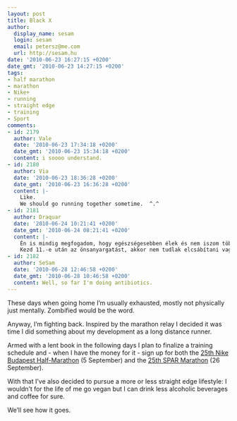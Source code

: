 ```yaml
---
layout: post
title: Black X
author:
  display_name: sesam
  login: sesam
  email: petersz@me.com
  url: http://sesam.hu
date: '2010-06-23 16:27:15 +0200'
date_gmt: '2010-06-23 14:27:15 +0200'
tags:
- half marathon
- marathon
- Nike+
- running
- straight edge
- training
- Sport
comments:
- id: 2179
  author: Vale
  date: '2010-06-23 17:34:18 +0200'
  date_gmt: '2010-06-23 15:34:18 +0200'
  content: i soooo understand.
- id: 2180
  author: Via
  date: '2010-06-23 18:36:28 +0200'
  date_gmt: '2010-06-23 16:36:28 +0200'
  content: |-
    Like.
    We should go running together sometime.  ^.^
- id: 2181
  author: Draquar
  date: '2010-06-24 10:21:41 +0200'
  date_gmt: '2010-06-24 08:21:41 +0200'
  content: |-
    Én is mindig megfogadom, hogy egészségesebben élek és nem iszom többet ennyit... aztán mégis. :o)
    Kezd 11.-e után az önsanyargatást, akkor nem tudlak elcsábítani vagy két hónapig.
- id: 2182
  author: SeSam
  date: '2010-06-28 12:46:58 +0200'
  date_gmt: '2010-06-28 10:46:58 +0200'
  content: Well, so far I'm doing antibiotics.
---
```


These days when going home I’m usually exhausted, mostly not physically just mentally. Zombified would be the word.

Anyway, I’m fighting back. Inspired by the marathon relay I decided it was time I did something about my development as a long distance runner.

Armed with a lent book in the following days I plan to finalize a training schedule and - when I have the money for it - sign up for both the [25th Nike Budapest Half-Marathon](http://www.futanet.hu/cikk/25.-budapest-nemzetkozi-felmaraton) (5 September) and the [25th SPAR Marathon](http://www.futas.net/futoverseny/marathon/budapest-maraton.php) (26 September).

With that I’ve also decided to pursue a more or less straight edge lifestyle: I wouldn’t for the life of me go vegan but I can drink less alcoholic beverages and coffee for sure.

We’ll see how it goes.
